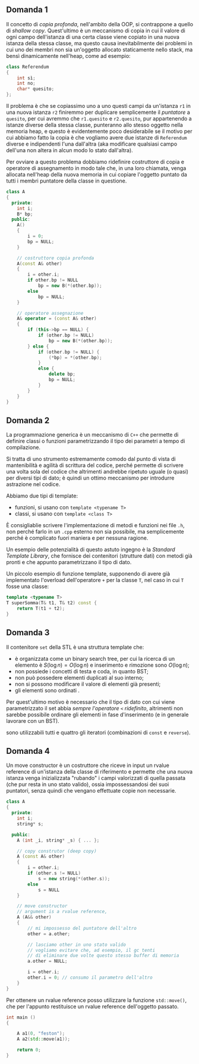 ## Domanda 1
Il concetto di _copia profonda_, nell'ambito della OOP, si contrappone a quello di _shallow copy_. Quest'ultimo è un meccanismo di copia in cui il valore di ogni campo dell'istanza di una certa classe viene copiato in una nuova istanza della stessa classe, ma questo causa inevitabilmente dei problemi in cui uno dei membri non sia un'oggetto allocato staticamente nello stack, ma bensì dinamicamente nell'heap, come ad esempio:
```cpp
class Referendum
{
    int sì;
    int no;
    char* quesito;
};
```
Il problema è che se copiassimo uno a uno questi campi da un'istanza `r1` in una nuova istanza `r2` finiremmo per duplicare semplicemente il _puntatore_ a `quesito`, per cui avremmo che `r1.quesito` e `r2.quesito`, pur appartenendo a istanze diverse della stessa classe, punteranno allo stesso oggetto nella memoria heap, e questo è evidentemente poco desiderabile se il motivo per cui abbiamo fatto la copia è che vogliamo avere due istanze di `Referendum` diverse e indipendenti l'una dall'altra (aka modificare qualsiasi campo dell'una non altera in alcun modo lo stato dall'altra). 

Per ovviare a questo problema dobbiamo ridefinire costruttore di copia e operatore di assegnamento in modo tale che, in una loro chiamata, venga allocata nell'heap della nuova memoria in cui copiare l'oggetto puntato da tutti i membri puntatore della classe in questione.
```cpp
class A
{
  private:
    int i;
    B* bp;
  public:
    A()
    {
        i = 0;
        bp = NULL;
    }

    // costruttore copia profonda
    A(const A& other)
    {
        i = other.i;
        if other.bp != NULL
            bp = new B(*(other.bp));
        else
            bp = NULL;
    }

    // operatore assegnazione
    A& operator = (const A& other)
    {
        if (this->bp == NULL) {
            if (other.bp != NULL) 
                bp = new B(*(other.bp));
        } else {
            if (other.bp != NULL) {
                (*bp) = *(other.bp);
            }
            else {
                delete bp;
                bp = NULL;
            }
        }
    }
}
```

## Domanda 2
La programmazione generica è un meccanismo di `C++` che permette di definire classi o funzioni parametrizzando il tipo dei parametri a tempo di compilazione.

Si tratta di uno strumento estremamente comodo dal punto di vista di mantenibilità e agilità di scrittura del codice, perché permette di scrivere una volta sola del codice che altrimenti andrebbe ripetuto uguale (o quasi) per diversi tipi di dato; è quindi un ottimo meccanismo per introdurre astrazione nel codice.

Abbiamo due tipi di template:
* funzioni, si usano con `template <typename T>`
* classi, si usano con `template <class T>`

È consigliablie scrivere l'implementazione di metodi e funzioni nei file `.h`, non perché farlo in un `.cpp` esterno non sia possibile, ma semplicemente perché è complicato fuori maniera e per nessuna ragione.

Un esempio delle potenzialità di questo astuto ingegno è la _Standard Template Library_, che fornisce dei contenitori (strutture dati) con metodi già pronti e che appunto parametrizzano il tipo di dato.

Un piccolo esempio di funzione template, supponendo di avere già implementato l'overload dell'operatore `+` per la classe `T`, nel caso in cui `T` fosse una classe:
```cpp
template <typename T>
T superSomma(T& t1, T& t2) const {
    return T(t1 + t2);
}
```

## Domanda 3
Il contenitore `set` della STL è una struttura template che:
* è organizzata come un binary search tree, per cui la ricerca di un elemento è $S(\log n) = O(\log n)$ e inserimento e rimozione sono $O(\log n)$;
* non possiede i concetti di testa e coda, in quanto BST;
* non può possedere elementi duplicati al suo interno;
* non si possono modificare il valore di elementi già presenti;
* gli elementi sono ordinati .

Per quest'ultimo motivo è necessario che il tipo di dato con cui viene parametrizzato il set abbia _sempre l'operatore `<` ridefinito_, altrimenti non sarebbe possibile ordinare gli elementi in fase d'inserimento (e in generale lavorare con un BST).

sono utilizzabili tutti e quattro gli iteratori (combinazioni di `const` e `reverse`).

## Domanda 4
Un move constructor è un costruttore che riceve in input un rvalue reference di un'istanza della classe di riferimento e permette che una nuova istanza venga inizializzata "rubando" i campi valorizzati di quella passata (che pur resta in uno stato valido), ossia impossessandosi dei suoi puntatori, senza quindi che vengano effettuate copie non necessarie.
```cpp
class A
{
  private:
    int i;
    string* s;

  public:
    A (int _i, string* _s) { ... };

    // copy construtor (deep copy)
    A (const A& other)
    {
        i = other.i;
        if (other.s != NULL)
            s = new string(*(other.s));
        else
            s = NULL
    }

    // move constructor
    // argument is a rvalue reference,
    A (A&& other) 
    {
        // mi impossesso del puntatore dell'altro
        other = a.other; 

        // lasciamo other in uno stato valido
        // vogliamo evitare che, ad esempio, il gc tenti 
        // di eliminare due volte questo stesso buffer di memoria
        a.other = NULL; 

        i = other.i;
        other.i = 0; // consumo il parametro dell'altro
    }
}
```

Per ottenere un rvalue reference posso utilizzare la funzione `std::move()`, che per l'appunto restituisce un rvalue reference dell'oggetto passato.
```cpp
int main ()
{

    A a1(0, "feston");
    A a2(std::move(a1));

    return 0;
}
```
